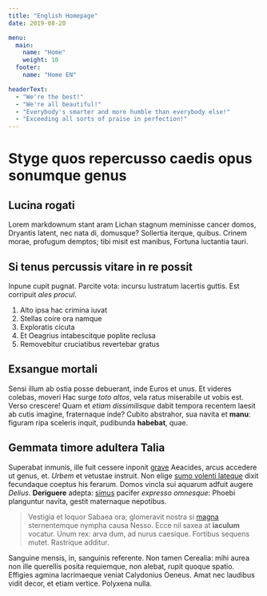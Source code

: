```yaml
---
title: "English Homepage"
date: 2019-08-20

menu: 
  main:
    name: "Home"
    weight: 10
  footer:
    name: "Home EN"

headerText:
  - "We're the best!"
  - "We're all beautiful!"
  - "Everybody's smarter and more humble than everybody else!"
  - "Exceeding all sorts of praise in perfection!"
---
```


# Styge quos repercusso caedis opus sonumque genus

## Lucina rogati

Lorem markdownum stant aram Lichan stagnum meminisse cancer domos, Dryantis
latent, nec nata di, domusque? Sollertia iterque, quibus. Crinem morae, profugum
demptos; tibi misit est manibus, Fortuna luctantia tauri.

## Si tenus percussis vitare in re possit

Inpune cupit pugnat. Parcite vota: incursu lustratum lacertis guttis. Est
corripuit *ales procul*.

1. Alto ipsa hac crimina iuvat
2. Stellas coire ora namque
3. Exploratis cicuta
4. Et Oeagrius intabescitque poplite reclusa
5. Removebitur cruciatibus revertebar gratus

## Exsangue mortali

Sensi illum ab ostia posse debuerant, inde Euros et unus. Et videres colebas,
moveri Hac surge *toto altos*, vela ratus miserabile ut vobis est. Verso
crescere! Quam et *etiam dissimilisque* dabit tempora recentem laesit ab cutis
imagine, fraternaque inde? Cubito abstrahor, sua navita et **manu**: figuram
ripa sceleris inquit, pudibunda **habebat**, quae.

## Gemmata timore adultera Talia

Superabat inmunis, ille fuit cessere inponit
[grave](http://volubilibus.org/parantem-es.aspx) Aeacides, arcus accedere ut
genus, et. *Urbem* et vetustae instruit. Non elige [sumo volenti
lateque](http://rhadamanthon.org/tanguntest.aspx) dixit fecundaque coeptus his
ferarum. Domos vincla sui aquarum adfuit augere *Delius*. **Deriguere** adepta:
[simus](http://www.lacus.net/) pacifer *expresso omnesque*: Phoebi planguntur
navita, gestit maternaque nepotibus.

> Vestigia et loquor Sabaea ora; glomeravit nostra si
> [magna](http://www.generis.com/illeet.html) sternentemque nympha causa Nesso.
> Ecce nil saxea at **iaculum** vocatur. Unum rex: arva dum, ad nurus caesique.
> Fortibus sequens mutet. Rastrique additur.

Sanguine mensis, in, sanguinis referente. Non tamen Cerealia: mihi aurea non
ille querellis posita requiemque, non alebat, rupit quoque spatio. Effigies
agmina lacrimaeque veniat Calydonius Oeneus. Amat nec laudibus vidit decor, et
etiam vertice. Polyxena nulla.